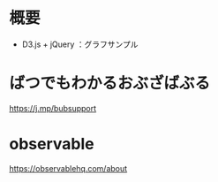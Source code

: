 # 概要
- D3.js + jQuery ：グラフサンプル



# ばつでもわかるおぶざばぶる
https://j.mp/bubsupport

# observable
https://observablehq.com/about